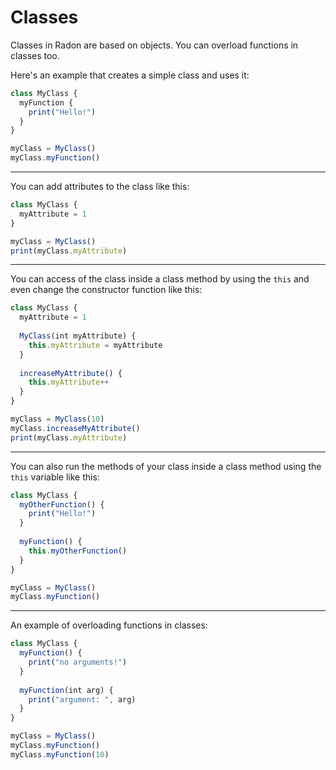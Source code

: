 # Classes

Classes in Radon are based on objects. You can overload functions in classes too.

Here's an example that creates a simple class and uses it:

```js
class MyClass {
  myFunction {
    print("Hello!")
  }
}

myClass = MyClass()
myClass.myFunction()
```

***

You can add attributes to the class like this:

```js
class MyClass {
  myAttribute = 1
}

myClass = MyClass()
print(myClass.myAttribute)
```

***

You can access of the class inside a class method by using the `this` and even change the
constructor function like this:

```js
class MyClass {
  myAttribute = 1
  
  MyClass(int myAttribute) {
    this.myAttribute = myAttribute
  }
  
  increaseMyAttribute() {
    this.myAttribute++
  }
}

myClass = MyClass(10)
myClass.increaseMyAttribute()
print(myClass.myAttribute)
```

***

You can also run the methods of your class inside a class method using the `this` variable like this:

```js
class MyClass {
  myOtherFunction() {
    print("Hello!")
  }
  
  myFunction() {
    this.myOtherFunction()
  }
}

myClass = MyClass()
myClass.myFunction()
```

***

An example of overloading functions in classes:

```js
class MyClass {
  myFunction() {
    print("no arguments!")
  }
  
  myFunction(int arg) {
    print("argument: ", arg)
  }
}

myClass = MyClass()
myClass.myFunction()
myClass.myFunction(10)
```